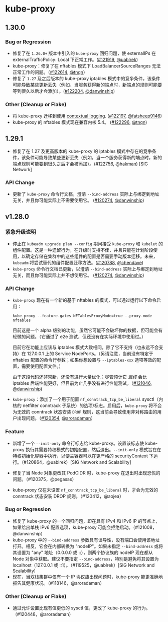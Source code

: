 # kube-proxy

## 1.30.0

### Bug or Regression

- 修复了在 `1.26.0+` 版本中引入的 `kube-proxy` 回归问题，使 externalIPs 在 externalTrafficPolicy: Local 下正常工作。([#121919](https://github.com/kubernetes/kubernetes/pull/121919), [@uablrek](https://github.com/uablrek))
- kube-proxy：修复了在 nftables 模式下 LoadBalancerSourceRanges 无法正常工作的问题。（[#122614](https://github.com/kubernetes/kubernetes/pull/122614), [@tnqn](https://github.com/tnqn)）
- 修复了 `1.27` 及之后版本的 kube-proxy iptables 模式中的竞争条件，该条件可能导致某些更新丢失（例如，当服务获得新的端点时，新端点的规则可能要等到很久以后才会添加）。([#122204](https://github.com/kubernetes/kubernetes/pull/122204), [@danwinship](https://github.com/danwinship))

### Other (Cleanup or Flake)

- 将 kube-proxy 迁移到使用 [contextual logging](https://k8s.io/docs/concepts/cluster-administration/system-logs/#contextual-logging). ([#122197](https://github.com/kubernetes/kubernetes/pull/122197), [@fatsheep9146](https://github.com/fatsheep9146))
- kube-proxy 的 nftables 模式现在兼容内核 5.4。 ([#122296](https://github.com/kubernetes/kubernetes/pull/122296), [@tnqn](https://github.com/tnqn))


## 1.29.1

- 修复了在 1.27 及更高版本的 kube-proxy 的 iptables 模式中存在的竞争条件，该条件可能导致某些更新丢失（例如，当一个服务获得新的端点时，新的端点规则可能要到很久之后才会被添加）。([#122756](https://github.com/kubernetes/kubernetes/pull/122756), [@hakman](https://github.com/hakman)) [SIG Network]

### API Change

- 更新了 `kube-proxy` 命令行文档，澄清 `--bind-address` 实际上与绑定到地址无关，并且你可能实际上不需要使用它。 ([#120274](https://github.com/kubernetes/kubernetes/pull/120274), [@danwinship](https://github.com/danwinship))

## v1.28.0

### 紧急升级说明

- 停止在 `kubeadm upgrade plan --config` 期间接受 `kube-proxy` 和 `kubelet` 的组件配置。这是一种遗留行为，在升级时支持不佳，并且只能在计划阶段使用，以确定存储在集群中的这些组件的配置是否需要手动版本迁移。未来，`kubeadm` 将尝试替代的组件配置迁移方法。([#120788](https://github.com/kubernetes/kubernetes/pull/120788), [@chendave](https://github.com/chendave))
- `kube-proxy` 命令行文档已更新，以澄清 `--bind-address` 实际上与绑定到地址无关，而且你可能实际上并不想使用它。 ([#120274](https://github.com/kubernetes/kubernetes/pull/120274), [@danwinship](https://github.com/danwinship))

### API Change

- `kube-proxy` 现在有一个新的基于 nftables 的模式，可以通过运行以下命令启用：

  ```
  kube-proxy --feature-gates NFTablesProxyMode=true --proxy-mode nftables
  ```

  目前这是一个 alpha 级别的功能，虽然它可能不会破坏你的数据，但可能会有轻微的问题。（它通过了 e2e 测试，但还没有在实际环境中使用过。）

  目前它在功能上应该与 iptables 模式大致相同，除了它不支持（也永远不会支持）在 127.0.0.1 上的 Service NodePorts。（另请注意，当前没有特定于 nftables 配置的命令行参数；如果你想设置与 `--iptables-xxx` 选项等效的配置，需要使用配置文件。）

  由于这段代码还非常新，还没有进行大量优化；尽管预计它 *最终* 会比 iptables 后端性能更好，但目前为止几乎没有进行性能测试。（[#121046](https://github.com/kubernetes/kubernetes/pull/121046), [@danwinship](https://github.com/danwinship))

- `kube-proxy`：添加了一个用于配置 `nf_conntrack_tcp_be_liberal` sysctl（内核的 netfilter conntrack 子系统）的选项/标志。启用后，`kube-proxy` 将不会为无效的 conntrack 状态安装 `DROP` 规则，这当前会导致使用非对称路由的用户出现问题。（[#120354](https://github.com/kubernetes/kubernetes/pull/120354), [@aroradaman](https://github.com/aroradaman)）

  
### Feature

* 新增了一个 `--init-only` 命令行标志给 kube-proxy。设置该标志使 kube-proxy 执行其需要特权模式的初始配置，然后退出。`--init-only` 模式旨在在特权初始化容器中执行，以便主容器可以在更严格的 securityContext 下运行。（#120864，@uablrek）[SIG Network and Scalability]

* 修复了当 Node 对象更改其 PodCIDR 时，kube-proxy 在退出时出现恐慌的问题。（#120375，@pegasas）
* kube-proxy 仅在未设置 `nf_conntrack_tcp_be_liberal` 时，才会为无效的 conntrack 状态安装 DROP 规则。（#120412，@aojea）

### Bug or Regression

* 修复了 kube-proxy 的一个回归问题，即在具有 IPv4 和 IPv6 IP 的节点上，如果给出单栈 IPv6 配置选项，kube-proxy 可能会拒绝启动。（#121008，@danwinship）
* kube-proxy 中的 `--bind-address` 参数具有误导性，没有端口会使用该地址打开。相反，它会在内部转换为 "nodeIP"。如果未指定 `--bind-address` 或将其设置为 "any" 地址（0.0.0.0 或 ::），则两个协议族的 nodeIP 现在都从 Node 对象中获取。建议不要指定 `--bind-address`，特别是避免将其设置为 localhost（127.0.0.1 或 ::1）。（#119525，@uablrek）[SIG Network and Scalability]
* 现在，当双栈集群中仅有一个 IP 协议族出现问题时，kube-proxy 能更准确地报告其健康状况。（#118146，@aroradaman）

### Other (Cleanup or Flake)

* 通过允许设置比现有值更低的 sysctl 值，更改了 kube-proxy 的行为。（#120448，@aroradaman）
